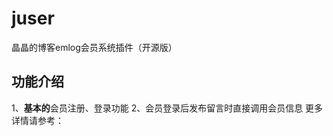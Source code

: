 # juser
晶晶的博客emlog会员系统插件（开源版）
## 功能介绍
1、**基本的**会员注册、登录功能
2、会员登录后发布留言时直接调用会员信息
更多详情请参考：<a href="http://blog.jjonline.cn/theme/juser.html" target=_blank></a>